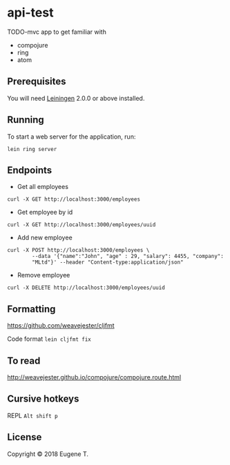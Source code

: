 # api-test

TODO-mvc app to get familiar with 
 - compojure
 - ring
 - atom

## Prerequisites

You will need [Leiningen][] 2.0.0 or above installed.

[leiningen]: https://github.com/technomancy/leiningen

## Running

To start a web server for the application, run:

    lein ring server

## Endpoints
 - Get all employees
 
 ```curl -X GET http://localhost:3000/employees```

- Get employee by id

 ```curl -X GET http://localhost:3000/employees/uuid```

- Add new employee

```
curl -X POST http://localhost:3000/employees \
        --data '{"name":"John", "age" : 29, "salary": 4455, "company": 
        "MLtd"}' --header "Content-type:application/json"
```

- Remove employee

```
curl -X DELETE http://localhost:3000/employees/uuid       
```

## Formatting
https://github.com/weavejester/cljfmt

Code format 
```lein cljfmt fix```


## To read
http://weavejester.github.io/compojure/compojure.route.html

## Cursive hotkeys
REPL `Alt shift p`

## License

Copyright © 2018 Eugene T.
